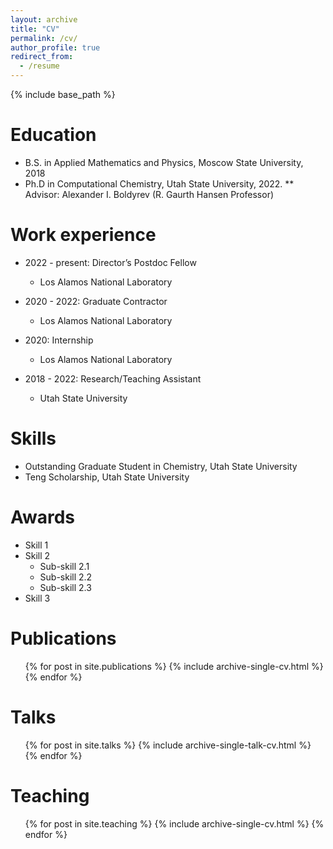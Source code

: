 ```yaml
---
layout: archive
title: "CV"
permalink: /cv/
author_profile: true
redirect_from:
  - /resume
---
```


{% include base_path %}

Education
======
* B.S. in Applied Mathematics and Physics, Moscow State University, 2018
* Ph.D in Computational Chemistry, Utah State University, 2022.
** Advisor: Alexander I. Boldyrev (R. Gaurth Hansen Professor)

Work experience
======
* 2022 - present: Director’s Postdoc Fellow
  * Los Alamos National Laboratory

* 2020 - 2022: Graduate Contractor
  * Los Alamos National Laboratory

* 2020: Internship
  * Los Alamos National Laboratory

* 2018 - 2022: Research/Teaching Assistant
  * Utah State University


Skills
======
* Outstanding Graduate Student in Chemistry, Utah State University
* Teng Scholarship, Utah State University

Awards
======
* Skill 1
* Skill 2
  * Sub-skill 2.1
  * Sub-skill 2.2
  * Sub-skill 2.3
* Skill 3

Publications
======
  <ul>{% for post in site.publications %}
    {% include archive-single-cv.html %}
  {% endfor %}</ul>
  
Talks
======
  <ul>{% for post in site.talks %}
    {% include archive-single-talk-cv.html %}
  {% endfor %}</ul>
  
Teaching
======
  <ul>{% for post in site.teaching %}
    {% include archive-single-cv.html %}
  {% endfor %}</ul>
  
<!-- Service and leadership
======
* Currently signed in to 43 different slack teams -->
